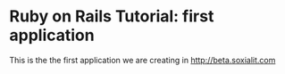 # Ruby on Rails Tutorial: first application 

This is the the first application we are creating in http://beta.soxialit.com

